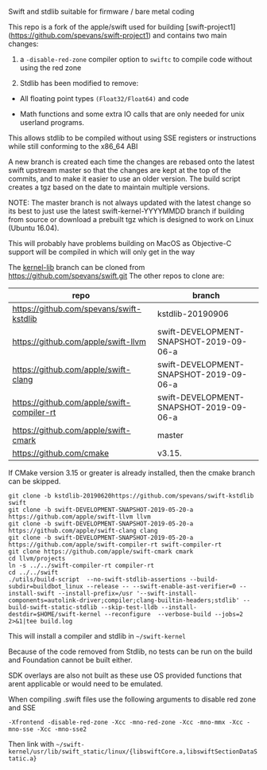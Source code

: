 Swift and stdlib suitable for firmware / bare metal coding


This repo is a fork of the apple/swift used for building [swift-project1]
(https://github.com/spevans/swift-project1) and contains two main changes:

1. a `-disable-red-zone` compiler option to `swiftc` to compile code without
using the red zone

2. Stdlib has been modified to remove:

- All floating point types `(Float32/Float64)` and code

- Math functions and some extra IO calls that are only needed for unix userland
programs.

This allows stdlib to be compiled without using SSE registers or instructions
while still conforming to the x86_64 ABI


A new branch is created each time the changes are rebased onto the latest swift
upstream master so that the changes are kept at the top of the commits, and to
make it easier to use an older version. The build script creates a tgz based on
the date to maintain multiple versions.

NOTE: The master branch is not always updated with the latest change so its best
to just use the latest swift-kernel-YYYYMMDD branch if building from source or
download a prebuilt tgz which is designed to work on Linux (Ubuntu 16.04).

This will probably have problems building on MacOS as Objective-C support will
be compiled in which will only get in the way



The [kernel-lib](https://github.com/spevans/swift/tree/kernel-lib)
branch can be cloned from https://github.com/spevans/swift.git The other repos
to clone are:

| repo                                       | branch                                  |
|--------------------------------------------|-----------------------------------------|
| https://github.com/spevans/swift-kstdlib   | kstdlib-20190906                        |
| https://github.com/apple/swift-llvm        | swift-DEVELOPMENT-SNAPSHOT-2019-09-06-a |
| https://github.com/apple/swift-clang       | swift-DEVELOPMENT-SNAPSHOT-2019-09-06-a |
| https://github.com/apple/swift-compiler-rt | swift-DEVELOPMENT-SNAPSHOT-2019-09-06-a |
| https://github.com/apple/swift-cmark       | master                                  |
| https://github.com/cmake                   | v3.15.                                  |


If CMake version 3.15 or greater is already installed, then the cmake branch can be skipped.


```
git clone -b kstdlib-20190620https://github.com/spevans/swift-kstdlib swift
git clone -b swift-DEVELOPMENT-SNAPSHOT-2019-05-20-a https://github.com/apple/swift-llvm llvm
git clone -b swift-DEVELOPMENT-SNAPSHOT-2019-05-20-a https://github.com/apple/swift-clang clang
git clone -b swift-DEVELOPMENT-SNAPSHOT-2019-05-20-a https://github.com/apple/swift-compiler-rt swift-compiler-rt
git clone https://github.com/apple/swift-cmark cmark
cd llvm/projects
ln -s ../../swift-compiler-rt compiler-rt
cd ../../swift
./utils/build-script  --no-swift-stdlib-assertions --build-subdir=buildbot_linux --release -- --swift-enable-ast-verifier=0 --install-swift --install-prefix=/usr '--swift-install-components=autolink-driver;compiler;clang-builtin-headers;stdlib' --build-swift-static-stdlib --skip-test-lldb --install-destdir=$HOME/swift-kernel --reconfigure  --verbose-build --jobs=2 2>&1|tee build.log
```

This will install a compiler and stdlib in `~/swift-kernel`


Because of the code removed from Stdlib, no tests can be run on the build and
Foundation cannot be built either.

SDK overlays are also not built as these use OS provided functions that arent
applicable or would need to be emulated.

When compiling .swift files use the following arguments to disable red zone and
SSE

`-Xfrontend -disable-red-zone -Xcc -mno-red-zone -Xcc -mno-mmx -Xcc -mno-sse -Xcc -mno-sse2`

Then link with `~/swift-kernel/usr/lib/swift_static/linux/{libswiftCore.a,libswiftSectionDataStatic.a}`
